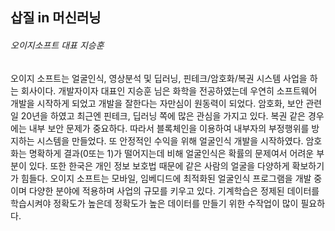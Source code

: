 <h2>삽질 in 머신러닝</h2>

<h6>오이지소프트 대표 지승훈</h6>

오이지 소프트는 얼굴인식, 영상분석 및 딥러닝, 핀테크/암호화/복권 시스템 사업을 하는 회사이다.
개발자이자 대표인 지승훈 님은 화학을 전공하였는데 우연히 소프트웨어 개발을 시작하게 되었고 개발을 잘한다는 자만심이 원동력이 되었다.
암호화, 보안 관련 일 20년을 하였고 최근엔 핀테크, 딥러닝 쪽에 많은 관심을 가지고 있다.
복권 같은 경우에는 내부 보안 문제가 중요하다. 따라서 블록체인을 이용하여 내부자의 부정행위를 방지하는 시스템을 만들었다.
또 안정적인 수익을 위해 얼굴인식 개발을 시작하였다. 암호화는 명확하게 결과(0또는 1)가 떨어지는데 비해 얼굴인식은 확률의 문제여서 어려운 부분이 있다.
또한 한국은 개인 정보 보호법 때문에 같은 사람의 얼굴을 다양하게 확보하기가 힘들다.
오이지 소프트는 모바일, 임베디드에 최적화된 얼굴인식 프로그램을 개발 중이며 다양한 분야에 적용하며 사업의 규모를 키우고 있다.
기계학습은 정제된 데이터를 학습시켜야 정확도가 높은데 정확도가 높은 데이터를 만들기 위한 수작업이 많이 필요하다.